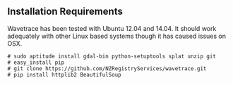 
## Installation Requirements ##

Wavetrace has been tested with Ubuntu 12.04 and 14.04.  It should work adequately with other Linux based systems though it has caused issues on OSX.

    # sudo aptitude install gdal-bin python-setuptools splat unzip git
    # easy_install pip
    # git clone https://github.com/NZRegistryServices/wavetrace.git
    # pip install httplib2 BeautifulSoup


